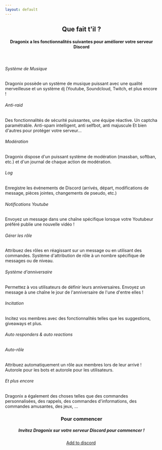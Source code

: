 ```yaml
---
layout: default
---
```

<h2 align="center">
  Que fait t'il ?
</h2>
<h4 align="center">
  Dragonix a les fonctionnalités suivantes pour améliorer votre serveur Discord 
</h4>
<br />

<div _ngcontent-uha-c44="" class="row gx-5 text-center">
<div _ngcontent-uha-c44="" class="col-lg-4 mb-5">
<h6 _ngcontent-uha-c44="" class="mb-3">Système de Musique</h6>
<p>Dragonix possède un système de musique puissant avec une qualité merveilleuse et un système dj (Youtube, Soundcloud, Twitch, et plus encore !</p>
</div>
<div _ngcontent-uha-c44="" class="col-lg-4 mb-5">
<h6 _ngcontent-uha-c44="" class="mb-3">Anti-raid</h6>
<p>Des fonctionnalités de sécurité puissantes, une équipe réactive. Un captcha paramétrable. Anti-spam intelligent, anti selfbot, anti majuscule Et bien d'autres pour protéger votre serveur...</p>
</div>
<div _ngcontent-uha-c44="" class="col-lg-4 mb-5">
<h6 _ngcontent-uha-c44="" class="mb-3">Modération</h6>
<p>Dragonix dispose d'un puissant système de modération (massban, softban, etc.) et d'un journal de chaque action de modération.</p>
</div>
<div _ngcontent-uha-c44="" class="col-lg-4 mb-5">
<h6 _ngcontent-uha-c44="" class="mb-3">Log</h6>
<p>Enregistre les événements de Discord (arrivés, départ, modifications de message, pièces jointes, changements de pseudo, etc.)</p>
</div>
<div _ngcontent-uha-c44="" class="col-lg-4 mb-5">
<h6 _ngcontent-uha-c44="" class="mb-3">Notifications Youtube</h6>
<p>Envoyez un message dans une chaîne spécifique lorsque votre Youtubeur préféré publie une nouvelle vidéo !</p>
</div>
<div _ngcontent-uha-c44="" class="col-lg-4 mb-5">
<h6 _ngcontent-uha-c44="" class="mb-3">Gérer les rôle</h6>
<p>Attribuez des rôles en réagissant sur un message ou en utilisant des commandes. Système d'attribution de rôle à un nombre spécifique de messages ou de niveau.</p>
</div>
<div _ngcontent-uha-c44="" class="col-lg-4 mb-5">
<h6 _ngcontent-uha-c44="" class="mb-3">Système d'anniversaire</h6>
<p>Permettez à vos utilisateurs de définir leurs anniversaires. Envoyez un message à une chaîne le jour de l'anniversaire de l'une d'entre elles !</p>
</div>
<div _ngcontent-uha-c44="" class="col-lg-4 mb-5">
<h6 _ngcontent-uha-c44="" class="mb-3">Incitation</h6>
<p>Incitez vos membres avec des fonctionnalités telles que les suggestions, giveaways et plus.</p>
</div>
<div _ngcontent-uha-c44="" class="col-lg-4 mb-5">
<h6 _ngcontent-uha-c44="" class="mb-3">Auto responders &amp; auto reactions</h6>
</div>
<div _ngcontent-uha-c44="" class="col-lg-4 mb-5">
<h6 _ngcontent-uha-c44="" class="mb-3">Auto-rôle</h6>
<p>Attribuez automatiquement un rôle aux membres lors de leur arrivé ! Autorole pour les bots et autorole pour les utilisateurs.</p>
</div>
<div _ngcontent-uha-c44="" class="col-lg-4 mb-5">
<h6 _ngcontent-uha-c44="" class="mb-3">Et plus encore</h6>
<p>Dragonix a également des choses telles que des commandes personnalisées, des rappels, des commandes d'informations, des commandes amusantes, des jeux, ...</p>
</div>
</div>
<h3 align="center">Pour commencer</h3>
<h5 align="center">Invitez Dragonix sur votre serveur Discord pour commencer !</h6>
<div style="margin-left: auto; margin-right: auto;width: 100px"><a class="btn btn-primary fw-500" href="/invite">Add to discord</a></div>
